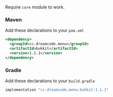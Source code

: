 Require ``core`` module to work.
### Maven
Add these declarations to your ``pom.xml``

```xml
<dependency>
  <groupId>cc.dreamcode.menu</groupId>
  <artifactId>bukkit</artifactId>
  <version>1.1.1</version>
</dependency>
```

### Gradle
Add these declarations to your ``build.gradle``

```gradle
implementation "cc.dreamcode.menu:bukkit:1.1.1"
```